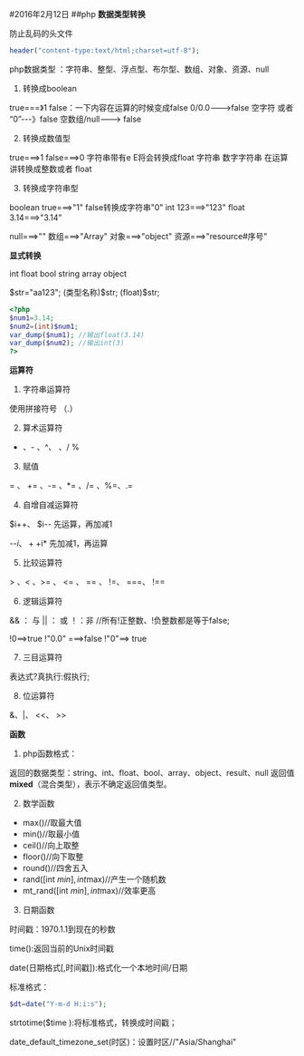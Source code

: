 #2016年2月12日
##php
**数据类型转换**

防止乱码的头文件

```php
header("content-type:text/html;charset=utf-8");
```

php数据类型 ：字符串、整型、浮点型、布尔型、数组、对象、资源、null

1. 转换成boolean

true===》1
false：一下内容在运算的时候变成false
0/0.0--->false
空字符 或者 “0”---》false
空数组/null---> false 

2. 转换成数值型

true===>1
false===>0
字符串带有e E将会转换成float
字符串 数字字符串 在运算讲转换成整数或者 float

3. 转换成字符串型

boolean true===>"1"     false转换成字符串"0"
int 123===>"123"
float 3.14===>"3.14"

null===>""
数组===>"Array"
对象===>"object"
资源===>"resource#序号"

**显式转换**

int float bool string array object 

$str="aa123";
(类型名称)$str;
(float)$str;

```php
<?php   
$num1=3.14;   
$num2=(int)$num1;   
var_dump($num1); //输出float(3.14)   
var_dump($num2); //输出int(3)   
?>  
```

**运算符**

1. 字符串运算符

使用拼接符号 （.）

2. 算术运算符

+ 、- 、^、 、/ %


3. 赋值

= 、 += 、-= 、*= 、/= 、%=、.= 

4. 自增自减运算符

$i++、 $i--   先运算，再加减1

--$i 、++$i*  先加减1，再运算

5. 比较运算符

\>   、<   、>= 、  <= 、 == 、 !=、 ===、  !==

6. 逻辑运算符

&& ：  与
|| ： 或
！：非  //所有!正整数、!负整数都是等于false;

!0==>true
!"0.0" ===>false 
!"0"==> true

7. 三目运算符

表达式?真执行:假执行;

8. 位运算符

&、|、 <<、  >>

**函数**

1. php函数格式：

返回的数据类型：string、int、float、bool、array、object、result、null
返回值**mixed**（混合类型），表示不确定返回值类型。

2. 数学函数

 - max()//取最大值
 - min()//取最小值
 - ceil()//向上取整
 - floor()//向下取整
 - round()//四舍五入
 - rand([int $min],int$max)//产生一个随机数
 - mt_rand([int $min],int$max)//效率更高

3. 日期函数

时间戳：1970.1.1到现在的秒数 

time():返回当前的Unix时间戳

date(日期格式[,时间戳]):格式化一个本地时间/日期

标准格式：

```php
$dt=date("Y-m-d H:i:s");
```

strtotime($time ):将标准格式，转换成时间戳；

date_default_timezone_set(时区)：设置时区//"Asia/Shanghai"

